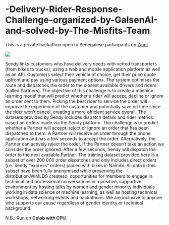 # -Delivery-Rider-Response-Challenge-organized-by-GalsenAI-and-solved-by-The-Misfits-Team
This is a private hackathon open to Senegalese participants on [Zindi](https://zindi.africa/hackathons/indabax-senegal-2021). 

![](https://im0-tub-com.yandex.net/i?id=7fcb7370d5e446b7ab1f4a06e249285d&n=13)


Sendy links customers who have delivery needs with vetted transporters (from bikes to trucks), 
using a web and mobile application platform as well as an API. Customers select their vehicle of choice, 
get their price quote upfront and pay using various payment options. The system optimises the route and 
dispatches the order to the closest available drivers and riders (called Partners). The objective of this 
challenge is to create a machine learning model that will predict whether a rider will accept, decline or 
ignore an order sent to them. Picking the best rider to service the order will improve the experience of 
the customer and potentially save on time since the rider won’t cancel, creating a more efficient service overall. 
The datasets provided by Sendy includes dispatch details and rider metrics based on orders made via the Sendy platform.
The challenge is to predict whether a Partner will accept, reject or ignore an order that has been dispatched to them. 
A Partner will receive an order through the phone application and has a few seconds to accept the order. Alternatively, 
the Partner can actively reject the order. If the Partner doesn’t take an action we consider the order ignored. After a 
few seconds, Sendy will dispatch the order to the next available Partner.  The training dataset provided here is a subset 
of over 200 000 order dispatches and only includes direct orders (i.e. Sendy “express” orders) placed with bikes in Nairobi.
All data in this subset have been fully anonymised while preserving the distribution.WiMLDS createso, opportunities for 
members to engage in technical and professional conversations in a positive, supportive environment by hosting talks by women 
and gender minority individuals working in data science or machine learning, as well as hosting technical workshops, networking 
events and hackathons. We are inclusive to anyone who supports our cause regardless of gender identity or technical background.

N.B.: Run on **Colab with CPU**.
